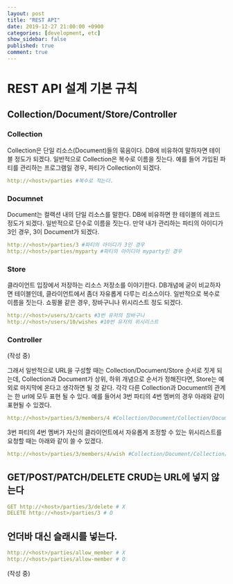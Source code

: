```yaml
---
layout: post
title: "REST API"
date: 2019-12-27 21:00:00 +0900
categories: [development, etc]
show_sidebar: false
published: true
comment: true
---
```



# REST API 설계 기본 규칙

## Collection/Document/Store/Controller

### Collection
Collection은 단일 리소스(Document)들의 묶음이다. DB에 비유하여 말하자면 테이블 정도가 되겠다. 일반적으로 Collection은 복수로 이름을 짓는다.
예를 들어 가입된 파티를 관리하는 프로그램일 경우, 파티가 Collection이 되겠다.

```yml
http://<host>/parties #복수로 적는다.
```

### Documnet
Document는 컬랙션 내의 단일 리소스를 말한다. DB에 비유하면 한 테이블의 레코드 정도가 되겠다. 일반적으로 단수로 이름을 짓는다. 만약 내가 관리하는 파티의 아이디가 3인 경우, 3이 Document가 되겠다.

```yml
http://<host>/parties/3 #파티의 아이디가 3인 경우
http://<host>/parties/myparty #파티의 아이디아 myparty인 경우
```

### Store
클라이언트 입장에서 저장하는 리소스 저장소를 이야기한다. DB개념에 굳이 비교하자면 테이블인데, 클라이언트에서 좀더 자유롭게 다루는 리소스이다. 일반적으로 복수로 이름을 짓는다. 쇼핑몰 같은 경우, 장바구니나 위시리스트 정도 되겠다.

```yml
http://<host>/users/3/carts #3번 유저의 장바구니
http://<host>/users/10/wishes #10번 유저의 위시리스트
```

### Controller
(작성 중)

그래서 일반적으로 URL을 구성할 때는 Collection/Document/Store 순서로 짓게 되는데, Collection과 Document가 상위, 하위 개념으로 순서가 정해진다면, Store는 예외로 마지막에 온다고 생각하면 될 것 같다.
각각 다른 Collection과 Document의 관계는 한 url에 모두 표현 될 수 있다.
예를 들어서 3번 파티의 4번 멤버의 경우 아래와 같이 표현될 수 있겠다.

```yml
http://<host>/parties/3/members/4 #Collection/Document/Collection/Document
```

3번 파티의 4번 멤버가 자신의 클라이언트에서 자유롭게 조정할 수 있는 위시리스트를 요청할 때는 아래와 같이 쓸 수 있겠다.

```yml
http://<host>/parties/3/members/4/wish #Collection/Document/Collection/Document/Store
```

## GET/POST/PATCH/DELETE CRUD는 URL에 넣지 않는다

```yml
GET http://<host>/parties/3/delete # X
DELETE http://<host>/parties/3 # O
```

## 언더바 대신 슬래시를 넣는다.

```yml
http://<host>/parties/allow_member # X
http://<host>/parties/allow-member # O
```

(작성 중)